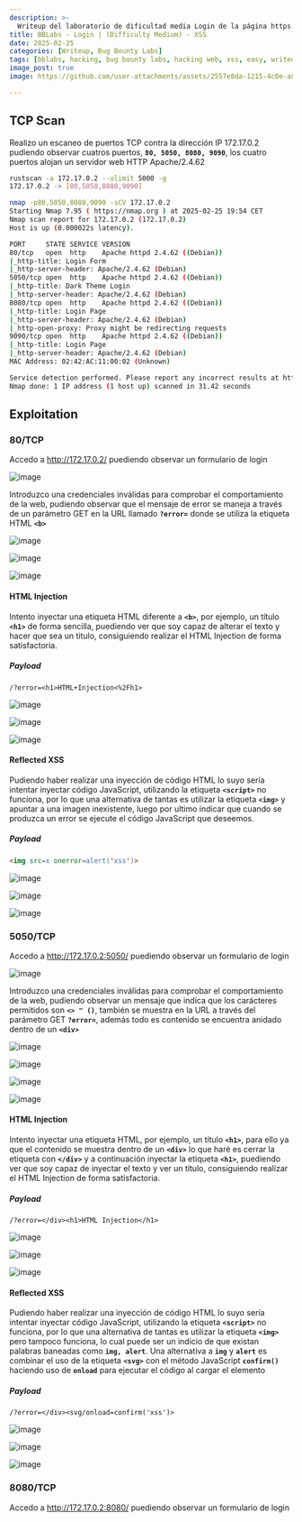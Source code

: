```yaml
---
description: >-
  Writeup del laboratorio de dificultad media Login de la página https://bugbountylabs.com/
title: BBLabs - Login | (Difficulty Medium) - XSS
date: 2025-02-25
categories: [Writeup, Bug Bounty Labs]
tags: [bblabs, hacking, bug bounty labs, hacking web, xss, easy, writeup, pentesting]
image_post: true
image: https://github.com/user-attachments/assets/2557e8da-1215-4c0e-a8ad-d91a74dcd99b

---
```


## TCP Scan

Realizo un escaneo de puertos TCP contra la dirección IP 172.17.0.2 pudiendo observar cuatros puertos, **`80, 5050, 8080, 9090`**, los cuatro puertos alojan un servidor web HTTP Apache/2.4.62

```bash
rustscan -a 172.17.0.2 --ulimit 5000 -g
172.17.0.2 -> [80,5050,8080,9090]
```

```bash
nmap -p80,5050,8080,9090 -sCV 172.17.0.2
Starting Nmap 7.95 ( https://nmap.org ) at 2025-02-25 19:54 CET
Nmap scan report for 172.17.0.2 (172.17.0.2)
Host is up (0.000022s latency).

PORT     STATE SERVICE VERSION
80/tcp   open  http    Apache httpd 2.4.62 ((Debian))
|_http-title: Login Form
|_http-server-header: Apache/2.4.62 (Debian)
5050/tcp open  http    Apache httpd 2.4.62 ((Debian))
|_http-title: Dark Theme Login
|_http-server-header: Apache/2.4.62 (Debian)
8080/tcp open  http    Apache httpd 2.4.62 ((Debian))
|_http-title: Login Page
|_http-server-header: Apache/2.4.62 (Debian)
|_http-open-proxy: Proxy might be redirecting requests
9090/tcp open  http    Apache httpd 2.4.62 ((Debian))
|_http-title: Login Page
|_http-server-header: Apache/2.4.62 (Debian)
MAC Address: 02:42:AC:11:00:02 (Unknown)

Service detection performed. Please report any incorrect results at https://nmap.org/submit/ .
Nmap done: 1 IP address (1 host up) scanned in 31.42 seconds
```

## Exploitation

### 80/TCP

Accedo a http://172.17.0.2/ puediendo observar un formulario de login

![image](https://github.com/user-attachments/assets/226475f6-72c5-4dcc-871c-e39da54a84f1)

Introduzco una credenciales inválidas para comprobar el comportamiento de la web, pudiendo observar que el mensaje de error se maneja a través de un parámetro GET en la URL llamado **`?error=`** donde se utiliza la etiqueta HTML **`<b>`**

![image](https://github.com/user-attachments/assets/96b0c318-99e5-4c76-8741-2f2b904c527d)

![image](https://github.com/user-attachments/assets/8d2e498b-557b-441f-963b-86c9d8fb1dc7)

![image](https://github.com/user-attachments/assets/933023c2-c79f-42f4-a178-04900d377e9d)

#### HTML Injection

Intento inyectar una etiqueta HTML diferente a **`<b>`**, por ejemplo, un título **`<h1>`** de forma sencilla, puediendo ver que soy capaz de alterar el texto y hacer que sea un titulo, consiguiendo realizar el HTML Injection de forma satisfactoria.

##### Payload

```
/?error=<h1>HTML+Injection<%2Fh1>
```

![image](https://github.com/user-attachments/assets/b5c2ca3c-24c7-4d7a-bf60-be7d9d38749f)

![image](https://github.com/user-attachments/assets/361b5d1f-fc65-4843-8722-9d2fe81d2df1)

![image](https://github.com/user-attachments/assets/968c0395-f870-4e47-9edf-4d608f3157d0)

#### Reflected XSS

Pudiendo haber realizar una inyección de código HTML lo suyo sería intentar inyectar código JavaScript, utilizando la etiqueta **`<script>`** no funciona, por lo que una alternativa de tantas es utilizar la etiqueta **`<img>`** y apuntar a una imagen inexistente, luego por ultimo indicar que cuando se produzca un error se ejecute el código JavaScript que deseemos.

##### Payload

```html
<img src=x onerror=alert('xss')>
```

![image](https://github.com/user-attachments/assets/73e08231-d1b7-49ef-9808-06f54e987618)

![image](https://github.com/user-attachments/assets/3c5cde3a-e724-4964-83b3-8d665401317f)

![image](https://github.com/user-attachments/assets/0e0dcd4d-12c4-45d3-8077-ced4ef4eb0ef)

### 5050/TCP

Accedo a http://172.17.0.2:5050/ puediendo observar un formulario de login

![image](https://github.com/user-attachments/assets/2c0df9c4-33f7-4701-b827-bd0ffca962a4)

Introduzco una credenciales inválidas para comprobar el comportamiento de la web, pudiendo observar un mensaje que indica que los carácteres permitidos son **`<> " ()`**, también se muestra en la URL a través del parámetro GET **`?error=`**, además todo es contenido se encuentra anidado dentro de un **`<div>`**

![image](https://github.com/user-attachments/assets/6dd2b1ba-8fd2-481a-83a2-f76f93c78d1a)

![image](https://github.com/user-attachments/assets/a9ae7de6-d17d-4255-a28f-47ea87acb5fc)

![image](https://github.com/user-attachments/assets/e641657b-0b4c-416b-8221-5cfcf0aeea80)

![image](https://github.com/user-attachments/assets/9c5d72d2-d859-4a30-a49e-1b08489772a6)

#### HTML Injection

Intento inyectar una etiqueta HTML, por ejemplo, un título **`<h1>`**, para ello ya que el contenido se muestra dentro de un **`<div>`** lo que haré es cerrar la etiqueta con **`</div>`** y a continuación inyectar la etiqueta **`<h1>`**, puediendo ver que soy capaz de inyectar el texto y ver un título, consiguiendo realizar el HTML Injection de forma satisfactoria.

##### Payload

```
/?error=</div><h1>HTML Injection</h1>
```

![image](https://github.com/user-attachments/assets/3aa6feee-24a0-404e-a2c7-46441110de32)

![image](https://github.com/user-attachments/assets/a305598f-a390-4c53-bd07-df450096d685)

![image](https://github.com/user-attachments/assets/86866d98-bfa0-41cd-a52f-9320c8d01f2b)

#### Reflected XSS

Pudiendo haber realizar una inyección de código HTML lo suyo sería intentar inyectar código JavaScript, utilizando la etiqueta **`<script>`** no funciona, por lo que una alternativa de tantas es utilizar la etiqueta **`<img>`** pero tampoco funciona, lo cual puede ser un indicio de que existan palabras baneadas como **`img, alert`**. Una alternativa a **`img`** y **`alert`** es combinar el uso de la etiqueta **`<svg>`** con el método JavaScript **`confirm()`** haciendo uso de **`onload`** para ejecutar el código al cargar el elemento

##### Payload

```
/?error=</div><svg/onload=confirm('xss')>
```

![image](https://github.com/user-attachments/assets/5fd78e31-ab5f-4688-825e-5238ee0f8021)

![image](https://github.com/user-attachments/assets/6e50d348-abf1-41d6-bcc5-73bc857fec38)

![image](https://github.com/user-attachments/assets/1cd52755-b21b-44a6-b104-0b2dd1e1dfbe)

### 8080/TCP

Accedo a http://172.17.0.2:8080/ puediendo observar un formulario de login

